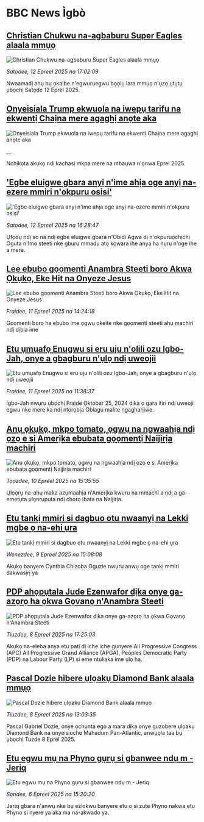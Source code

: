 # BBC News Ìgbò## [Christian Chukwu na-agbaburu Super Eagles alaala mmụọ](https://www.bbc.com/igbo/articles/c793q1dql32o?at_campaign=githubrss)![Christian Chukwu na-agbaburu Super Eagles alaala mmụọ](https://ichef.bbci.co.uk/ace/standard/240/cpsprodpb/c510/live/6555b960-17bd-11f0-a710-e18c9fa98fc5.jpg)_Satọdee, 12 Epreel 2025 na 17:02:09_Nwaamadị ahụ bụ ọkaibe n'egwuruegwu bọọlụ lara mmụọ n'ụzọ ụtụtụ ụbọchị Satọde 12 Eprel 2025.## [Onyeisiala Trump ekwuola na iwepụ tarifu na ekwentị Chaịna mere agaghị anọte aka](https://www.bbc.co.uk/igbo/live/c0qnz7jg5ndt?at_campaign=githubrss)![Onyeisiala Trump ekwuola na iwepụ tarifu na ekwentị Chaịna mere agaghị anọte aka](https://ichef.bbci.co.uk/ace/standard/240/cpsprodpb/6f19/live/92a96bd0-1837-11f0-8a1e-3ff815141b98.jpg)__Nchịkọta akụkọ ndị kachasị mkpa mere na mbaụwa n'ọnwa Eprel 2025.## ['Egbe eluigwe gbara anyị n'ime ahịa oge anyị na-ezere mmiri n'okpuru osisi'](https://www.bbc.com/igbo/articles/cyvqqmr2zpvo?at_campaign=githubrss)!['Egbe eluigwe gbara anyị n'ime ahịa oge anyị na-ezere mmiri n'okpuru osisi'](https://ichef.bbci.co.uk/ace/standard/240/cpsprodpb/e7e6/live/1ae53ec0-17bb-11f0-a455-cf1d5f751d2f.jpg)_Satọdee, 12 Epreel 2025 na 16:28:47_Ụfọdụ ndị so na ndị egbe eluigwe gbara n'Obidi Agwa dị n'okpuruọchịchị Oguta n'Imo steeti nke gburu mmadụ atọ kọwara ihe anya ha hụrụ n'oge ihe a mere.## [Lee ebubo gọọmenti Anambra Steeti boro Akwa Ọkụkọ, Eke Hit na Onyeze Jesus](https://www.bbc.com/igbo/articles/cwynp7eeek5o?at_campaign=githubrss)![Lee ebubo gọọmenti Anambra Steeti boro Akwa Ọkụkọ, Eke Hit na Onyeze Jesus](https://ichef.bbci.co.uk/ace/standard/240/cpsprodpb/45da/live/b70854e0-16df-11f0-a455-cf1d5f751d2f.jpg)_Fraịdee, 11 Epreel 2025 na 14:24:18_Gọọmenti boro ha ebubo ime ọgwụ okeite nke gọọmenti steeti ahụ machiri ndị dịbịa ime## [Etu ụmụafọ Enugwu si eru uju n'olili ozu Igbo-Jah, onye a gbagburu n'ụlọ ndị uweojii ](https://www.bbc.com/igbo/articles/cly22328g85o?at_campaign=githubrss)![Etu ụmụafọ Enugwu si eru uju n'olili ozu Igbo-Jah, onye a gbagburu n'ụlọ ndị uweojii ](https://ichef.bbci.co.uk/ace/standard/240/cpsprodpb/a014/live/66fd28b0-16c9-11f0-8a1e-3ff815141b98.jpg)_Fraịdee, 11 Epreel 2025 na 11:38:37_Igbo-Jah nwụrụ ụbọchị Fraịde Ọktobar 25, 2024 dịka ọ gara itiri ndị uweojii egwu nke mere ka ndị ntorọbịa Obiagu malite ngagharịiwe.## [Anụ ọkụkọ, mkpo tomato, ọgwụ na ngwaahịa ndị ọzọ e si Amerịka ebubata gọọmentị Naịjirịa machiri](https://www.bbc.com/igbo/articles/clywwj99y27o?at_campaign=githubrss)![Anụ ọkụkọ, mkpo tomato, ọgwụ na ngwaahịa ndị ọzọ e si Amerịka ebubata gọọmentị Naịjirịa machiri](https://ichef.bbci.co.uk/ace/standard/240/cpsprodpb/248b/live/3728f140-1620-11f0-a455-cf1d5f751d2f.jpg)_Tọọzdee, 10 Epreel 2025 na 15:35:55_Ụlọọrụ na-ahụ maka azụmaahịa n'Amerịka kwuru na mmachi a ndị a ga-emetụta ụlọnrụpụta ndị chọrọ ịbata na Naịjirịa.## [Etu tankị mmiri si dagbuo otu nwaanyị na Lekki mgbe ọ na-ehi ụra](https://www.bbc.com/igbo/articles/cx2www8gdwpo?at_campaign=githubrss)![Etu tankị mmiri si dagbuo otu nwaanyị na Lekki mgbe ọ na-ehi ụra](https://ichef.bbci.co.uk/ace/standard/240/cpsprodpb/a5d7/live/b7da5df0-154a-11f0-b1b3-7358f8d35a35.jpg)_Wenezdee, 9 Epreel 2025 na 15:08:08_Akụkọ banyere Cynthia Chizoba Oguzie nwụrụ anwụ oge tankị mmiri dakwasịrị ya## [PDP ahọpụtala Jude Ezenwafor dịka onye ga-azọrọ ha ọkwa Gọvanọ n'Anambra Steeti](https://www.bbc.com/igbo/articles/cly1grnrx4po?at_campaign=githubrss)![PDP ahọpụtala Jude Ezenwafor dịka onye ga-azọrọ ha ọkwa Gọvanọ n'Anambra Steeti](https://ichef.bbci.co.uk/ace/standard/240/cpsprodpb/be4e/live/83615360-149d-11f0-8f73-31ac8ada8f2a.jpg)_Tiuzdee, 8 Epreel 2025 na 17:25:03_Akụkọ na-eleba anya etu pati dị iche iche gụnyere All Progressive Congress (APC) All Progressive Grand Alliance (APGA), Peoples Democratic Party (PDP) na Labour Party (LP) si eme ntuliaka ime ụlọ ha.## [Pascal Dozie hibere ụlọakụ Diamond Bank alaala mmụọ](https://www.bbc.com/igbo/articles/cvg9pze29lvo?at_campaign=githubrss)![Pascal Dozie hibere ụlọakụ Diamond Bank alaala mmụọ](https://ichef.bbci.co.uk/ace/standard/240/cpsprodpb/ba57/live/16eb3fc0-1484-11f0-9c12-3306e577b130.jpg)_Tiuzdee, 8 Epreel 2025 na 13:03:35_Pascal Gabriel Dozie, onye ọchụnta ego a mara dịka onye guzobere ụlọakụ Diamond Bank na onyeisioche Mahadum Pan-Atlantic, anwụọla taa bụ ụbọchị Tuzde 8 Eprel 2025.## [Etu egwu mụ na Phyno gụrụ si gbanwee  ndụ m - Jeriq](https://www.bbc.com/igbo/articles/cm25103epgvo?at_campaign=githubrss)![Etu egwu mụ na Phyno gụrụ si gbanwee  ndụ m - Jeriq](https://ichef.bbci.co.uk/ace/standard/240/cpsprodpb/235f/live/3ada4640-12fb-11f0-ba12-8d27eb561761.jpg)_Sọndee, 6 Epreel 2025 na 15:20:20_Jeriq gbara n'anwụ nke bụ eziokwu banyere etu o si zute Phyno nakwa etu Phyno si nyere ya aka ma na-akwado ya.